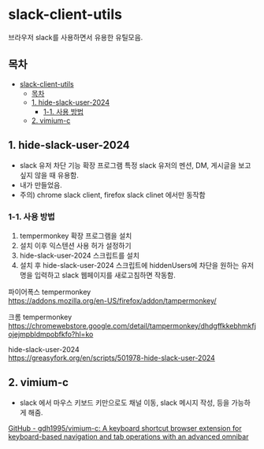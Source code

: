 # slack-client-utils

브라우저 slack를 사용하면서 유용한 유틸모음.

## 목차

- [slack-client-utils](#slack-client-utils)
  - [목차](#목차)
  - [1. hide-slack-user-2024](#1-hide-slack-user-2024)
    - [1-1. 사용 방법](#1-1-사용-방법)
  - [2. vimium-c](#2-vimium-c)

## 1. hide-slack-user-2024

- slack 유저 차단 기능 확장 프로그램
  특정 slack 유저의 멘션, DM, 게시글을 보고 싶지 않을 때 유용함.
- 내가 만들었음.
- 주의) chrome slack client, firefox slack clinet 에서만 동작함

### 1-1. 사용 방법

1. tempermonkey 확장 프로그램을 설치
2. 설치 이후 익스텐션 사용 허가 설정하기
3. hide-slack-user-2024 스크립트를 설치
4. 설치 후 hide-slack-user-2024 스크립트에 hiddenUsers에 차단을 원하는 유저명을 입력하고 slack 웹페이지를 새로고침하면 작동함.

파이어폭스 tempermonkey <br/>
https://addons.mozilla.org/en-US/firefox/addon/tampermonkey/

크롬 tempermonkey <br/>
https://chromewebstore.google.com/detail/tampermonkey/dhdgffkkebhmkfjojejmpbldmpobfkfo?hl=ko

hide-slack-user-2024 <br/>
https://greasyfork.org/en/scripts/501978-hide-slack-user-2024

## 2. vimium-c

- slack 에서 마우스 키보드 키만으로도 채널 이동, slack 메시지 작성, 등을 가능하게 해줌. </br>

[GitHub - gdh1995/vimium-c: A keyboard shortcut browser extension for keyboard-based navigation and tab operations with an advanced omnibar](https://github.com/gdh1995/vimium-c)
